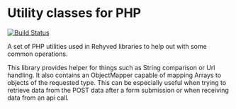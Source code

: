 Utility classes for PHP
=========================
[![Build Status](https://travis-ci.org/Rehyved/php-utilities.svg?branch=master)](https://travis-ci.org/Rehyved/php-utilities)

A set of PHP utilities used in Rehyved libraries to help out with some common operations.

This library provides helper for things such as String comparison or Url handling. 
It also contains an ObjectMapper capable of mapping Arrays to objects of the requested type. This can be especially useful when trying to retrieve data from the POST data after a form submission or when receiving data from an api call.

